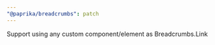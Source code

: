 ```yaml
---
"@paprika/breadcrumbs": patch
---
```


Support using any custom component/element as Breadcrumbs.Link
